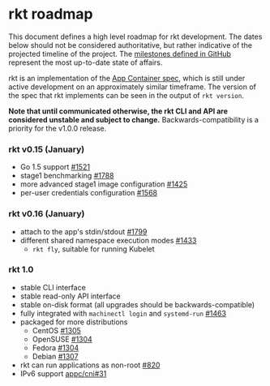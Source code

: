# rkt roadmap

This document defines a high level roadmap for rkt development.
The dates below should not be considered authoritative, but rather indicative of the projected timeline of the project.
The [milestones defined in GitHub](https://github.com/coreos/rkt/milestones) represent the most up-to-date state of affairs.

rkt is an implementation of the [App Container spec](https://github.com/appc/spec), which is still under active development on an approximately similar timeframe.
The version of the spec that rkt implements can be seen in the output of `rkt version`.

**Note that until communicated otherwise, the rkt CLI and API are considered unstable and subject to change.**
Backwards-compatibility is a priority for the v1.0.0 release.

### rkt v0.15 (January)
- Go 1.5 support [#1521](https://github.com/coreos/rkt/issues/1521)
- stage1 benchmarking [#1788](https://github.com/coreos/rkt/issues/1788)
- more advanced stage1 image configuration [#1425](https://github.com/coreos/rkt/issues/1425)
- per-user credentials configuration [#1568](https://github.com/coreos/rkt/issues/1568)

### rkt v0.16 (January)

- attach to the app's stdin/stdout [#1799](https://github.com/coreos/rkt/issues/1799)
- different shared namespace execution modes [#1433](https://github.com/coreos/rkt/issues/1433)		
  - `rkt fly`, suitable for running Kubelet		

### rkt 1.0
- stable CLI interface
- stable read-only API interface
- stable on-disk format (all upgrades should be backwards-compatible)
- fully integrated with `machinectl login` and `systemd-run` [#1463](https://github.com/coreos/rkt/issues/1463)
- packaged for more distributions
  - CentOS [#1305](https://github.com/coreos/rkt/issues/1305)
  - OpenSUSE [#1304](https://github.com/coreos/rkt/issues/1308)
  - Fedora [#1304](https://github.com/coreos/rkt/issues/1304)
  - Debian [#1307](https://github.com/coreos/rkt/issues/1307)
- rkt can run applications as non-root [#820](https://github.com/coreos/rkt/issues/820)
- IPv6 support [appc/cni#31](https://github.com/appc/cni/issues/31)
